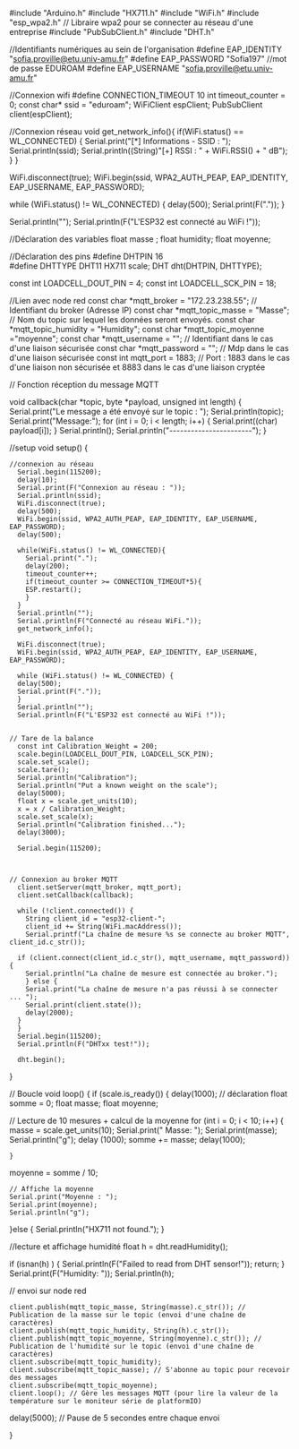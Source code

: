 #include "Arduino.h"
#include "HX711.h"
#include "WiFi.h"
#include "esp_wpa2.h" // Libraire wpa2 pour se connecter au réseau d'une entreprise
#include "PubSubClient.h"
#include "DHT.h"


//Identifiants numériques au sein de l'organisation
  #define EAP_IDENTITY "sofia.proville@etu.univ-amu.fr"
  #define EAP_PASSWORD "Sofia197" //mot de passe EDUROAM
  #define EAP_USERNAME "sofia.proville@etu.univ-amu.fr"

//Connexion wifi
  #define CONNECTION_TIMEOUT 10
  int timeout_counter = 0;
  const char* ssid = "eduroam";
  WiFiClient espClient;
  PubSubClient client(espClient);

//Connexion réseau
  void get_network_info(){
    if(WiFi.status() == WL_CONNECTED) {
        Serial.print("[*] Informations - SSID : ");
        Serial.println(ssid);
        Serial.println((String)"[+] RSSI : " + WiFi.RSSI() + " dB");
    }
  }

  WiFi.disconnect(true);
  WiFi.begin(ssid, WPA2_AUTH_PEAP, EAP_IDENTITY, EAP_USERNAME, EAP_PASSWORD); 
  
  while (WiFi.status() != WL_CONNECTED) {
    delay(500);
    Serial.print(F("."));
  }

  Serial.println("");
  Serial.println(F("L'ESP32 est connecté au WiFi !"));


//Déclaration des variables
  float masse ;
  float humidity;
  float moyenne;
  
   
//Déclaration des pins
  #define DHTPIN 16  
  #define DHTTYPE DHT11
  HX711 scale;
  DHT dht(DHTPIN, DHTTYPE);

  const int LOADCELL_DOUT_PIN = 4;
  const int LOADCELL_SCK_PIN = 18;


//Lien avec node red
  const char *mqtt_broker = "172.23.238.55"; // Identifiant du broker (Adresse IP)
  const char *mqtt_topic_masse = "Masse"; // Nom du topic sur lequel les données seront envoyés.
  const char *mqtt_topic_humidity = "Humidity";
  const char *mqtt_topic_moyenne ="moyenne";
  const char *mqtt_username = ""; // Identifiant dans le cas d'une liaison sécurisée
  const char *mqtt_password = ""; // Mdp dans le cas d'une liaison sécurisée
  const int mqtt_port = 1883; // Port : 1883 dans le cas d'une liaison non sécurisée et 8883 dans le cas d'une liaison cryptée

  // Fonction réception du message MQTT 

  void callback(char *topic, byte *payload, unsigned int length) {
    Serial.print("Le message a été envoyé sur le topic : ");
    Serial.println(topic);
    Serial.print("Message:");
    for (int i = 0; i < length; i++) {
      Serial.print((char) payload[i]);
    }
    Serial.println();
    Serial.println("-----------------------");
  }


 
//setup
  void setup() {

    //connexion au réseau
      Serial.begin(115200);
      delay(10);
      Serial.print(F("Connexion au réseau : "));
      Serial.println(ssid);
      WiFi.disconnect(true);
      delay(500);
      WiFi.begin(ssid, WPA2_AUTH_PEAP, EAP_IDENTITY, EAP_USERNAME, EAP_PASSWORD);
      delay(500);
   
      while(WiFi.status() != WL_CONNECTED){
        Serial.print(".");
        delay(200);
        timeout_counter++;
        if(timeout_counter >= CONNECTION_TIMEOUT*5){
        ESP.restart();
        }
      }
      Serial.println("");
      Serial.println(F("Connecté au réseau WiFi."));
      get_network_info();
 
      WiFi.disconnect(true);
      WiFi.begin(ssid, WPA2_AUTH_PEAP, EAP_IDENTITY, EAP_USERNAME, EAP_PASSWORD);
 
      while (WiFi.status() != WL_CONNECTED) {
      delay(500);
      Serial.print(F("."));
      }
      Serial.println("");
      Serial.println(F("L'ESP32 est connecté au WiFi !"));
 

    // Tare de la balance
      const int Calibration_Weight = 200;
      scale.begin(LOADCELL_DOUT_PIN, LOADCELL_SCK_PIN);
      scale.set_scale();
      scale.tare();
      Serial.println("Calibration");
      Serial.println("Put a known weight on the scale");
      delay(5000);
      float x = scale.get_units(10);
      x = x / Calibration_Weight;
      scale.set_scale(x);
      Serial.println("Calibration finished...");
      delay(3000);

      Serial.begin(115200);
 
 
 
    // Connexion au broker MQTT  
      client.setServer(mqtt_broker, mqtt_port);
      client.setCallback(callback);
 
      while (!client.connected()) {
        String client_id = "esp32-client-";
        client_id += String(WiFi.macAddress());
        Serial.printf("La chaîne de mesure %s se connecte au broker MQTT", client_id.c_str());
   
      if (client.connect(client_id.c_str(), mqtt_username, mqtt_password)) {
        Serial.println("La chaîne de mesure est connectée au broker.");
        } else {
        Serial.print("La chaîne de mesure n'a pas réussi à se connecter ... ");
        Serial.print(client.state());
        delay(2000);
      }
      }
      Serial.begin(115200);
      Serial.println(F("DHTxx test!"));

      dht.begin();

}

// Boucle
  void loop() {
    if (scale.is_ready()) {
    delay(1000);
    // déclaration
      float somme = 0;
      float masse;
      float moyenne;
      
  // Lecture de 10 mesures + calcul de la moyenne 
    for (int i = 0; i < 10; i++) {
      masse = scale.get_units(10);
      Serial.print(" Masse: ");
      Serial.print(masse);
      Serial.println("g");
      delay (1000);
      somme += masse;
      delay(1000);
      
    }
moyenne = somme / 10;
    
  

    // Affiche la moyenne
    Serial.print("Moyenne : ");
    Serial.print(moyenne);
    Serial.println("g");

  }else {
Serial.println("HX711 not found.");
  }



//lecture et affichage humidité
  float h = dht.readHumidity();

  if (isnan(h) ) {
    Serial.println(F("Failed to read from DHT sensor!"));
    return;
  }
  Serial.print(F("Humidity: "));
  Serial.println(h);

// envoi sur node red

    client.publish(mqtt_topic_masse, String(masse).c_str()); // Publication de la masse sur le topic (envoi d'une chaîne de caractères)
    client.publish(mqtt_topic_humidity, String(h).c_str());
    client.publish(mqtt_topic_moyenne, String(moyenne).c_str()); // Publication de l'humidité sur le topic (envoi d'une chaîne de caractères)
    client.subscribe(mqtt_topic_humidity);
    client.subscribe(mqtt_topic_masse); // S'abonne au topic pour recevoir des messages
    client.subscribe(mqtt_topic_moyenne);
    client.loop(); // Gère les messages MQTT (pour lire la valeur de la température sur le moniteur série de platformIO)
delay(5000); // Pause de 5 secondes entre chaque envoi

}









